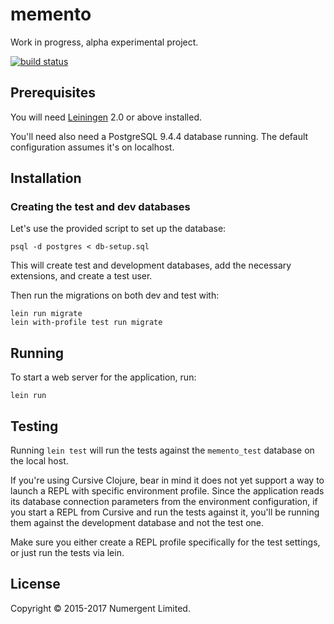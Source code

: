 # memento

Work in progress, alpha experimental project.

[![build status](https://gitlab.com/Numergent/memento/badges/master/build.svg)](https://gitlab.com/Numergent/memento/commits/master)

## Prerequisites

You will need [Leiningen][1] 2.0 or above installed.

[1]: https://github.com/technomancy/leiningen

You'll need also need a PostgreSQL 9.4.4 database running. The default configuration assumes it's on localhost.


## Installation

### Creating the test and dev databases

Let's use the provided script to set up the database:

```shell
psql -d postgres < db-setup.sql
```

This will create test and development databases, add the necessary extensions, and create a test user.

Then run the migrations on both dev and test with:

```shell
lein run migrate
lein with-profile test run migrate
```


## Running

To start a web server for the application, run:

    lein run

## Testing

Running `lein test` will run the tests against the `memento_test` database on the local host.  

If you're using Cursive Clojure, bear in mind it does not yet support a way to launch a REPL with specific environment profile. Since the application reads its database connection parameters from the environment configuration, if you start a REPL from Cursive and run the tests against it, you'll be running them against the development database and not the test one.

Make sure you either create a REPL profile specifically for the test settings, or just run the tests via lein.

## License

Copyright © 2015-2017 Numergent Limited.
